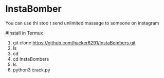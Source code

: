 # InstaBomber
You can use thi stoo t send unlimited massage to someone on instagram

#Install in Termux
1. git clone https://github.com/hacker6291/InstaBombers.git
2. ls
3. cd 
4. cd InstaBombers
5. ls
6. python3 crack.py
